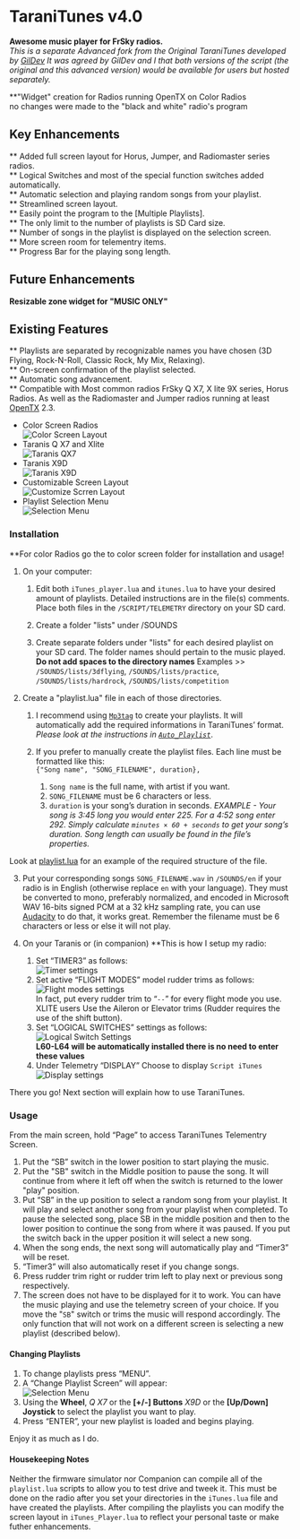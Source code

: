 TaraniTunes v4.0
===========
**Awesome music player for FrSky radios.**  
*This is a separate Advanced fork from the Original TaraniTunes developed by [GilDev](https://github.com/GilDev)
It was agreed by GilDev and I that both versions of the script (the original and this advanced version) would be available for users but hosted separately.*

**"Widget" creation for Radios running OpenTX on Color Radios    
no changes were made to the "black and white" radio's program

Key Enhancements
----------------
** Added full screen layout for Horus, Jumper, and Radiomaster series radios.  
** Logical Switches and most of the special function switches added automatically.  
** Automatic selection and playing random songs from your playlist.  
** Streamlined screen layout.  
** Easily point the program to the [Multiple Playlists].  
** The only limit to the number of playlists is SD Card size.  
** Number of songs in the playlist is displayed on the selection screen.  
** More screen room for telementry items.  
** Progress Bar for the playing song length.    

Future Enhancements
----------------
**Resizable zone widget for "MUSIC ONLY"**  

Existing Features
-----------------
** Playlists are separated by recognizable names you have chosen (3D Flying, Rock-N-Roll, Classic Rock, My Mix, Relaxing).   
** On-screen confirmation of the playlist selected.    
** Automatic song advancement.   
** Compatible with Most common radios FrSky Q X7, X lite 9X series, Horus Radios.  As well as the Radiomaster and Jumper radios running at least [OpenTX](http://www.open-tx.org) 2.3.    

* Color Screen Radios  
  ![Color Screen Layout](Screenshots/Colorscreen.PNG)  
* Taranis Q X7 and Xlite  
  ![Taranis QX7](Screenshots/TaraniTunesQX7.PNG)  
* Taranis X9D  
  ![Taranis X9D](Screenshots/TaraniTunesX9D.PNG)
* Customizable Screen Layout    
  ![Customize Scrren Layout](Screenshots/Customize.PNG)  
* Playlist Selection Menu    
  ![Selection Menu](Screenshots/Selection1.PNG)

  
### Installation
**For color Radios go the to color screen folder for installation and usage!
1. On your computer:
	1. Edit both `iTunes_player.lua` and `itunes.lua` to have your desired amount of playlists. Detailed instructions are in the file(s) comments. Place both files in the `/SCRIPT/TELEMETRY` directory on your SD card.  

	2. Create a folder "lists" under /SOUNDS

	3. Create separate folders under "lists" for each desired playlist on your SD card. The folder names should pertain to the music played. **Do not add spaces to the directory names**
Examples >> `/SOUNDS/lists/3dflying`, `/SOUNDS/lists/practice`, `/SOUNDS/lists/hardrock`, `/SOUNDS/lists/competition`

2. Create a "playlist.lua" file in each of those directories.
	1. I recommend using [`Mp3tag`](https://www.mp3tag.de/en/index.html) to create your playlists. It will automatically add the required informations in TaraniTunes’ format. *Please look at the instructions in [`Auto_Playlist`](/Auto_Playlist)*.

	2.  If you prefer to manually create the playlist files. Each line must be formatted like this:   
	`{"Song name", "SONG_FILENAME", duration},`
		1. `Song name` is the full name, with artist if you want.
		2. `SONG_FILENAME` must be 6 characters or less.
		3. `duration` is your song’s duration in seconds. *EXAMPLE - Your song is 3:45 long you would enter 225. For a 4:52 song enter 292. Simply calculate `minutes × 60 + seconds` to get your song’s duration. Song length can usually be found in the file’s properties.*  

 Look at [playlist.lua](playlist.lua) for an example of the required structure of the file.

3. Put your corresponding songs `SONG_FILENAME.wav` in `/SOUNDS/en` if your radio is in English (otherwise replace `en` with your language). They must be converted to mono, preferably normalized, and encoded in Microsoft WAV 16-bits signed PCM at a 32 kHz sampling rate, you can use [Audacity](http://www.audacityteam.org) to do that, it works great. Remember the filename must be 6 characters or less or else it will not play.

4. On your Taranis or (in companion) **This is how I setup my radio:
	1. Set “TIMER3” as follows:      
	![Timer settings](Screenshots/timer.PNG)  
	2. Set active “FLIGHT MODES” model rudder trims as follows:     
	![Flight modes settings](Screenshots/trims.PNG)  
	In fact, put every rudder trim to “`--`” for every flight mode you use.  
	XLITE users Use the Aileron or Elevator trims (Rudder requires the use of the shift button).    
	3. Set “LOGICAL SWITCHES” settings as follows:  
	![Logical Switch Settings](Screenshots/LogicalSwitch.PNG)  
	**L60-L64 will be automatically installed there is no need to enter these values**
	4. Under Telemetry “DISPLAY” Choose to display `Script iTunes`  
	![Display settings](Screenshots/DisplaySettings.PNG)

There you go! Next section will explain how to use TaraniTunes.

### Usage

From the main screen, hold “Page” to access TaraniTunes Telementry Screen.
1. Put the “SB” switch in the lower position to start playing the music.
2. Put the "SB" switch in the Middle position to pause the song. It will continue from where it left off when the switch is returned to the lower "play" position.
3. Put “SB” in the up position to select a random song from your playlist. It will play and select another song from your playlist when completed.  To pause the selected song, place SB in the middle position and then to the lower position to continue the song from where it was paused.  If you put the switch back in the upper position it will select a new song.
4. When the song ends, the next song will automatically play and “Timer3” will be reset.
5. “Timer3” will also automatically reset if you change songs.
6. Press rudder trim right or rudder trim left to play next or previous song respectively.
7.  The screen does not have to be displayed for it to work.  You can have the music playing and use the telemetry screen of your choice. 
If you move the "`SB`" switch or trims the music will respond accordingly.  The only function that will not work on a different screen is selecting a new playlist (described below).

#### Changing Playlists

1. To change playlists press “MENU”.   
2. A “Change Playlist Screen” will appear:  
![Selection Menu](Screenshots/Selection.PNG)     
3. Using  the **Wheel**, *Q X7* or the **[+/-] Buttons** *X9D* or the **[Up/Down] Joystick** to select the playlist you want to play.    
4. Press “ENTER”, your new playlist is loaded and begins playing.   

Enjoy it as much as I do.    

####  Housekeeping Notes  
Neither the firmware simulator nor Companion can compile all of the `playlist.lua` scripts to allow you to test drive and tweek it.  This must be done on the radio after you set your directories in the `iTunes.lua` file and have created the playlists. After compiling the playlists you can modify the screen layout in `iTunes_Player.lua` to reflect your personal taste or make futher enhancements.
